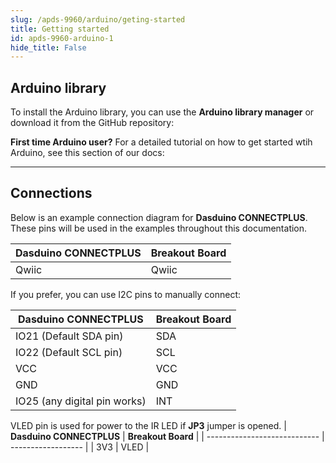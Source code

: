 ```yaml
---
slug: /apds-9960/arduino/geting-started 
title: Getting started
id: apds-9960-arduino-1 
hide_title: False
---
```


## Arduino library

To install the Arduino library, you can use the **Arduino library manager** or download it from the GitHub repository:
<QuickLink  
  title="APDS-9960 Color and Gesture Sensor breakout Arduino library"  
  description="APDS-9960 Arduino library by Soldered"  
  url="https://github.com/SolderedElectronics/Soldered-APDS9960-Light-Gesture-Color-Sensor-Arduino-Library/tree/main"  
/>  

<InfoBox>

**First time Arduino user?** For a detailed tutorial on how to get started wtih Arduino, see this section of our docs:

<QuickLink  
  title="Getting started with Arduino"  
  description="A full, comprehensive tutorial on how to fully set up and upload code for the first time on an Arduino board, from scratch!"  
  url="#"  
/>  

</InfoBox>

---

## Connections

Below is an example connection diagram for **Dasduino CONNECTPLUS**. These pins will be used in the examples throughout this documentation.

| **Dasduino CONNECTPLUS** | **Breakout Board** |
| ------------------------ | ------------------ |
| Qwiic                    | Qwiic              |

<InfoBox>

If you prefer, you can use I2C pins to manually connect:

| **Dasduino CONNECTPLUS**     | **Breakout Board** |
| ---------------------------- | ------------------ |
| IO21 (Default SDA pin)       | SDA                |
| IO22 (Default SCL pin)       | SCL                |
| VCC                          | VCC                |
| GND                          | GND                |
| IO25 (any digital pin works) | INT                |

<WarningBox>VLED pin is used for power to the IR LED if **JP3** jumper is opened.</WarningBox>
| **Dasduino CONNECTPLUS**     | **Breakout Board** |
| ---------------------------- | ------------------ |
| 3V3                          | VLED               |

</InfoBox>

